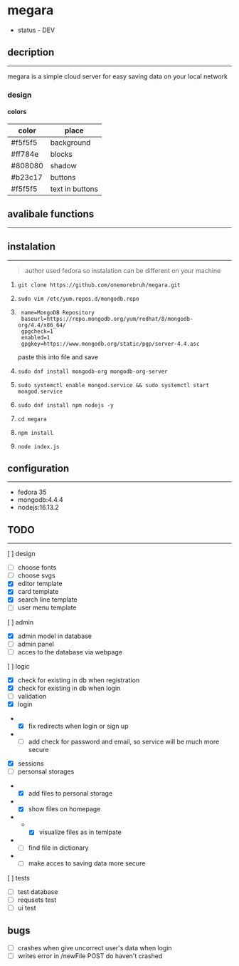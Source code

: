 # megara

- status - DEV

## decription
---
megara is a simple cloud server for easy saving data on your local network

### design
#### colors

| color   | place           |
| ------- | --------------- |
| #f5f5f5 | background      |
| #ff784e | blocks          |
| #808080 | shadow          |
| #b23c17 | buttons         |
| #f5f5f5 | text in buttons |

## avalibale functions
---

## instalation
---
> author used fedora so instalation can be different on your machine
1. `git clone https://github.com/onemorebruh/megara.git`
2. `sudo vim /etc/yum.repos.d/mongodb.repo`
3. ```[Mongodb]
    name=MongoDB Repository
    baseurl=https://repo.mongodb.org/yum/redhat/8/mongodb-org/4.4/x86_64/
    gpgcheck=1
    enabled=1
    gpgkey=https://www.mongodb.org/static/pgp/server-4.4.asc
    ```
    paste this into file and save

4. `sudo dnf install mongodb-org mongodb-org-server`
5. `sudo systemctl enable mongod.service && sudo systemctl start mongod.service`
6. `sudo dnf install npm nodejs -y`
7. `cd megara`
8. `npm install`
9. `node index.js`

## configuration
---
- fedora 35
- mongodb:4.4.4
- nodejs:16.13.2

## TODO
---
[ ] design
- [ ] choose fonts
- [ ] choose svgs
- [x] editor template
- [x] card template
- [x] search line template
- [ ] user menu template

[ ] admin
- [x] admin model in database
- [ ] admin panel
- [ ] acces to the database via webpage

[ ] logic
- [x] check for existing in db when registration
- [x] check for existing in db when login
- [ ] validation
- [x] login
- - [x] fix redirects when login or sign up
- - [ ] add check for password and email, so service will be much more secure
- [x] sessions
- [ ] personsal storages
- - [x] add files to personal storage
- - [x] show files on homepage
- - - [x] visualize files as in temlpate
- - [ ] find file in dictionary
- - [ ] make acces to saving data more secure

[ ] tests
- [ ] test database
- [ ] requsets test
- [ ] ui test

## bugs

- [ ] crashes when give uncorrect user's data when login
- [ ] writes error in /newFile POST do haven't crashed